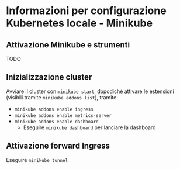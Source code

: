 # Informazioni per configurazione Kubernetes locale - Minikube

## Attivazione Minikube e strumenti

TODO

## Inizializzazione cluster

Avviare il cluster con `minikube start`, dopodiché attivare le estensioni (visibili tramite `minikube addons list`), tramite:
- `minikube addons enable ingress`
- `minikube addons enable metrics-server`
- `minikube addons enable dashboard`
  - Eseguire `minikube dashboard` per lanciare la dashboard

## Attivazione forward Ingress

Eseguire `minikube tunnel`
